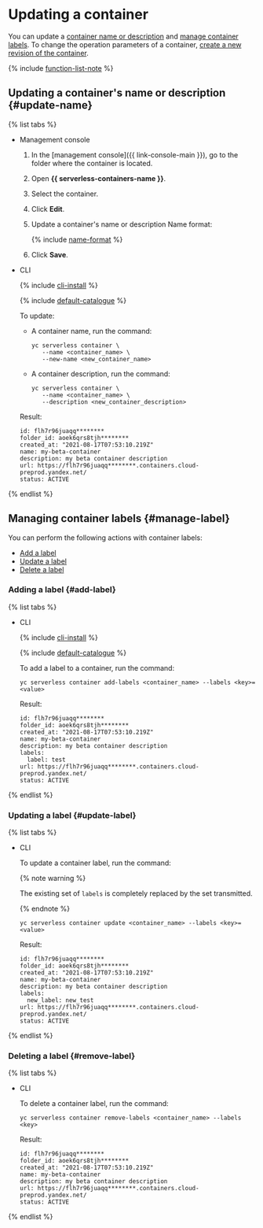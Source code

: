 # Updating a container

You can update a [container name or description](#update-name) and [manage container labels](#manage-label). To change the operation parameters of a container, [create a new revision of the container](./manage-revision.md).

{% include [function-list-note](../../_includes/serverless-containers/container-list-note.md) %}

## Updating a container's name or description {#update-name}

{% list tabs %}

- Management console

  1. In the [management console]({{ link-console-main }}), go to the folder where the container is located.
  1. Open **{{ serverless-containers-name }}**.
  1. Select the container.
  1. Click **Edit**.
  1. Update a container's name or description Name format:

      {% include [name-format](../../_includes/name-format.md) %}

  1. Click **Save**.

- CLI

  {% include [cli-install](../../_includes/cli-install.md) %}

  {% include [default-catalogue](../../_includes/default-catalogue.md) %}

  To update:
  * A container name, run the command:
      ```
      yc serverless container \
         --name <container_name> \
         --new-name <new_container_name>
      ```

  * A container description, run the command:
      ```
      yc serverless container \
         --name <container_name> \
         --description <new_container_description>
      ```

  Result:

  ```
  id: flh7r96juaqq********
  folder_id: aoek6qrs8tjh********
  created_at: "2021-08-17T07:53:10.219Z"
  name: my-beta-container
  description: my beta container description
  url: https://flh7r96juaqq********.containers.cloud-preprod.yandex.net/
  status: ACTIVE
  ```

{% endlist %}

## Managing container labels {#manage-label}

You can perform the following actions with container labels:

* [Add a label](#add-label)
* [Update a label](#update-label)
* [Delete a label](#remove-label)

### Adding a label {#add-label}

{% list tabs %}

- CLI

    {% include [cli-install](../../_includes/cli-install.md) %}

    {% include [default-catalogue](../../_includes/default-catalogue.md) %}

    To add a label to a container, run the command:

    ```
    yc serverless container add-labels <container_name> --labels <key>=<value>
    ```

    Result:

    ```
    id: flh7r96juaqq********
    folder_id: aoek6qrs8tjh********
    created_at: "2021-08-17T07:53:10.219Z"
    name: my-beta-container
    description: my beta container description
    labels:
      label: test
    url: https://flh7r96juaqq********.containers.cloud-preprod.yandex.net/
    status: ACTIVE
    ```

{% endlist %}

### Updating a label {#update-label}

{% list tabs %}

- CLI

    To update a container label, run the command:

    {% note warning %}

    The existing set of `labels` is completely replaced by the set transmitted.

    {% endnote %}

    ```
    yc serverless container update <container_name> --labels <key>=<value>
    ```

    Result:

    ```
    id: flh7r96juaqq********
    folder_id: aoek6qrs8tjh********
    created_at: "2021-08-17T07:53:10.219Z"
    name: my-beta-container
    description: my beta container description
    labels:
      new_label: new_test
    url: https://flh7r96juaqq********.containers.cloud-preprod.yandex.net/
    status: ACTIVE
    ```

{% endlist %}

### Deleting a label {#remove-label}

{% list tabs %}

- CLI

    To delete a container label, run the command:

    ```
    yc serverless container remove-labels <container_name> --labels <key>
    ```

    Result:

    ```
    id: flh7r96juaqq********
    folder_id: aoek6qrs8tjh********
    created_at: "2021-08-17T07:53:10.219Z"
    name: my-beta-container
    description: my beta container description
    url: https://flh7r96juaqq********.containers.cloud-preprod.yandex.net/
    status: ACTIVE
    ```

{% endlist %}
